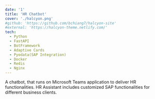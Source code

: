 ```yaml
---
date: '1'
title: 'HR Chatbot'
cover: './halcyon.png'
#github: 'https://github.com/bchiang7/halcyon-site'
#external: 'https://halcyon-theme.netlify.com/'
tech:
  - Python
  - FastAPI
  - BotFramework
  - Adaptive Cards
  - Pyodata(SAP Integration)
  - Docker
  - Redis
  - Nginx
---
```


A chatbot, that runs on Microsoft Teams application to deliver HR functionalities. 
HR Assistant includes customized SAP functionalities for different business clients.
